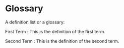 # Glossary

A definition list or a glossary:

First Term
: This is the definition of the first term.

Second Term
: This is the definition of the second term.